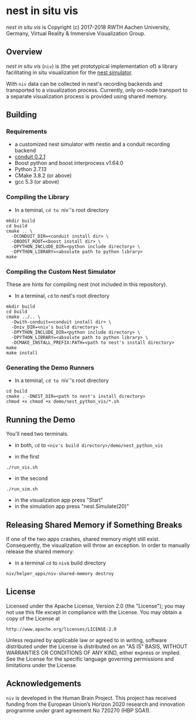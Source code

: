 # nest in situ vis

*nest in situ vis* is Copyright (c) 2017-2018 RWTH Aachen University, Germany,
Virtual Reality & Immersive Visualization Group.


## Overview

*nest in situ vis* (`niv`) is (the yet prototypical implementation of) a library facilitating in situ visualization for the [nest simulator](http://www.nest-simulator.org).

With `niv` data can be collected in nest's recording backends and transported to a visualization process. Currently, only on-node transport to a separate visualization process is provided using shared memory.


## Building


### Requirements

* a customized nest simulator with nestio and a conduit recording backend
* [conduit 0.2.1](https://github.com/LLNL/conduit/tree/v0.2.1)
* Boost python and boost interprocess v1.64.0
* Python 2.7.13
* CMake 3.8.2 (or above)
* gcc 5.3 (or above)


### Compiling the Library

* In a teminal, `cd to `niv`'s root directory

```
mkdir build
cd build
cmake .. \
  -DCONDUIT_DIR=<conduit install dir> \
  -DBOOST_ROOT=<boost install dir> \
  -DPYTHON_INCLUDE_DIR=<python include directory> \
  -DPYTHON_LIBRARY=<absolute path to python library>
make
```

### Compiling the Custom Nest Simulator

These are hints for compiling nest (not included in this repository).

* In a terminal, `cd` to nest's root directory

```
mkdir build
cd build
cmake ../.. \
  -Dwith-conduit=<conduit install dir> \
  -Dniv_DIR=<niv's build directory> \
  -DPYTHON_INCLUDE_DIR=<python include directory> \
  -DPYTHON_LIBRARY=<absolute path to python library> \
  -DCMAKE_INSTALL_PREFIX:PATH=<path to nest's install directory>
make
make install
```


### Generating the Demo Runners

* In a teminal, `cd to `niv`'s root directory

```
cd build
cmake . -DNEST_DIR=<path to nest's install directory>
chmod +x chmod +x demo/nest_python_vis/*.sh
```


## Running the Demo

You'll need two terminals.

* in both, `cd` to `<niv's build directory>/demo/nest_python_vis`

* in the first

```
./run_vis.sh
```

* in the second

```
./run_sim.sh
```

* in the visualization app press "Start"
* in the simulation app press "nest.Simulate(20)"


## Releasing Shared Memory if Something Breaks

If one of the two apps crashes, shared memory might still exist. Consequently, the visualization will throw an exception. In order to manually release the shared memory:

* in a terminal `cd` to `niv`s build directory

```
niv/helper_apps/niv-shared-memory destroy
```

## License

Licensed under the Apache License, Version 2.0 (the "License");
you may not use this file except in compliance with the License.
You may obtain a copy of the License at

    http://www.apache.org/licenses/LICENSE-2.0

Unless required by applicable law or agreed to in writing, software
distributed under the License is distributed on an "AS IS" BASIS,
WITHOUT WARRANTIES OR CONDITIONS OF ANY KIND, either express or implied.
See the License for the specific language governing permissions and
limitations under the License.


## Acknowledgements

`niv` is developed in the Human Brain Project. This project has received funding from the European Union’s Horizon 2020 research and innovation programme under grant agreement No 720270 (HBP SGA1).
